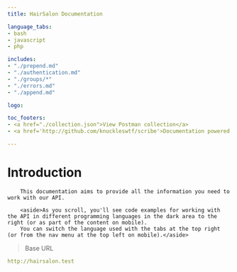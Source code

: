 ```yaml
---
title: HairSalon Documentation

language_tabs:
- bash
- javascript
- php

includes:
- "./prepend.md"
- "./authentication.md"
- "./groups/*"
- "./errors.md"
- "./append.md"

logo: 

toc_footers:
- <a href="./collection.json">View Postman collection</a>
- <a href='http://github.com/knuckleswtf/scribe'>Documentation powered by Scribe ✍</a>

---
```


# Introduction




        This documentation aims to provide all the information you need to work with our API.

        <aside>As you scroll, you'll see code examples for working with the API in different programming languages in the dark area to the right (or as part of the content on mobile).
        You can switch the language used with the tabs at the top right (or from the nav menu at the top left on mobile).</aside>
    

<script src="https://cdn.jsdelivr.net/npm/lodash@4.17.10/lodash.min.js"></script>
<script>
    var baseUrl = "http://hairsalon.test";
</script>
<script src="js/tryitout-2.4.2.js"></script>

> Base URL

```yaml
http://hairsalon.test
```